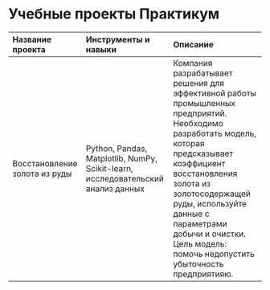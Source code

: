 # Учебные проекты Практикум

| Название проекта                       | Инструменты и навыки                          | Описание                                                   | 
| :------------------------------------- | :-------------------------------------------- |:-----------------------------------------------------------| 
| Восстановление золота из руды | Python, Pandas, Matplotlib, NumPy, Scikit-learn, исследовательский анализ данных | Компания разрабатывает решения для эффективной работы промышленных предприятий. Необходимо разработать модель, которая предсказывает коэффициент восстановления золота из золотосодержащей руды, используйте данные с параметрами добычи и очистки. Цель модель: помочь недопустить убыточность предприятияю. | 
